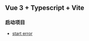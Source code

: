 ## Vue 3 + Typescript + Vite

### 启动项目

* [start error](https://github.com/evanw/esbuild/issues/462#issuecomment-771328459)